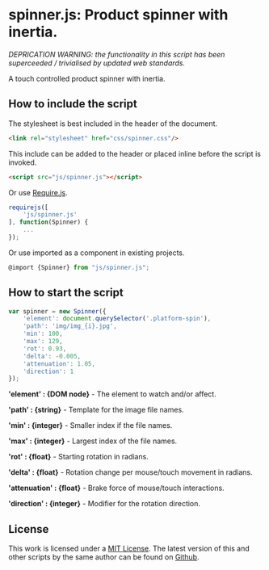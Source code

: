 # spinner.js: Product spinner with inertia.

*DEPRICATION WARNING: the functionality in this script has been superceeded / trivialised by updated web standards.*

A touch controlled product spinner with inertia.

## How to include the script

The stylesheet is best included in the header of the document.

```html
<link rel="stylesheet" href="css/spinner.css"/>
```

This include can be added to the header or placed inline before the script is invoked.

```html
<script src="js/spinner.js"></script>
```

Or use [Require.js](https://requirejs.org/).

```js
requirejs([
	'js/spinner.js'
], function(Spinner) {
	...
});
```

Or use imported as a component in existing projects.

```js
@import {Spinner} from "js/spinner.js";
```

## How to start the script

```javascript
var spinner = new Spinner({
	'element': document.querySelector('.platform-spin'),
	'path': 'img/img_{i}.jpg',
	'min': 100,
	'max': 129,
	'rot': 0.93,
	'delta': -0.005,
	'attenuation': 1.05,
	'direction': 1
});
```

**'element' : {DOM node}** - The element to watch and/or affect.

**'path' : {string}** - Template for the image file names.

**'min' : {integer}** - Smaller index if the file names.

**'max' : {integer}** - Largest index of the file names.

**'rot' : {float}** - Starting rotation in radians.

**'delta' : {float}** - Rotation change per mouse/touch movement in radians.

**'attenuation' : {float}** - Brake force of mouse/touch interactions.

**'direction' : {integer}** - Modifier for the rotation direction.

## License

This work is licensed under a [MIT License](https://opensource.org/licenses/MIT). The latest version of this and other scripts by the same author can be found on [Github](https://github.com/WoollyMittens).
